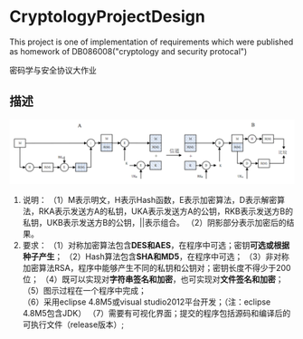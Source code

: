 # CryptologyProjectDesign
This project is one of implementation of requirements which were published as homework of DB086008("cryptology and security protocal")

密码学与安全协议大作业

## 描述
![](./img/Snipaste_2021-10-22_14-50-16.png)

1. 说明：
   （1）M表示明文，H表示Hash函数，E表示加密算法，D表示解密算法，RKA表示发送方A的私钥，UKA表示发送方A的公钥，RKB表示发送方B的私钥，UKB表示发送方B的公钥，||表示组合。 
   （2）阴影部分表示加密后的结果。  
2. 要求：
     （1）对称加密算法包含**DES和AES**，在程序中可选；密钥**可选或根据种子产生**； 
     （2）Hash算法包含**SHA和MD5**，在程序中可选； 
     （3）非对称加密算法RSA，程序中能够产生不同的私钥和公钥对；密钥长度不得少于200位； 
     （4）既可以实现对**字符串签名和加密**，也可实现对**文件签名和加密**； 
     （5）图示过程在一个程序中完成；  
     （6）采用eclipse 4.8M5或visual studio2012平台开发；（注：eclipse 4.8M5包含JDK） 
     （7）需要有可视化界面；提交的程序包括源码和编译后的可执行文件（release版本）; 

